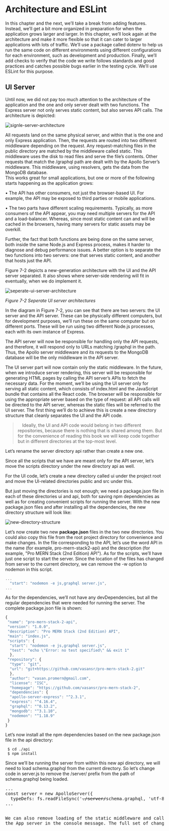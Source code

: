 # Architecture and ESLint

In this chapter and the next, we’ll take a break from adding features. Instead, we’ll get a bit more organized in preparation for when the application grows larger and larger. 
In this chapter, we’ll look again at the architecture and make it more flexible so that it can cater to larger applications with lots of traffic. We’ll use a package called dotenv to help us run the same code on different environments using different configurations for each environment, such as development and production. 
Finally, we’ll add checks to verify that the code we write follows standards and good practices and catches possible bugs earlier in the testing cycle. We’ll use ESLint for this purpose.

## UI Server

Until now, we did not pay too much attention to the architecture of the application and the one and only
server dealt with two functions. The Express server not only serves static content, but also serves API calls. The architecture is depicted:

![signle-server-architecture](./resources/single-server-architecture.JPG)

All requests land on the same physical server, and within that is the one and only Express application.
Then, the requests are routed into two different middleware depending on the request. Any request-matching files in the public directory are matched by the middleware called static. This middleware uses the disk to read files and serve the file’s contents. Other requests that match the /graphql path are dealt with by the Apollo Server’s middleware. This middleware, using resolvers, gets the data from the MongoDB database.<br />
This works great for small applications, but one or more of the following starts happening as the
application grows:

•	 The API has other consumers, not just the browser-based UI. For example, the API may be exposed to third parties or mobile applications.

•	 The two parts have different scaling requirements. Typically, as more consumers of the API appear, you may need multiple servers for the API and a load-balancer. Whereas, since most static content can and will be cached in the browsers, having many servers for static assets may be overkill.

Further, the fact that both functions are being done on the same server, both inside the same Node.js and Express process, makes it harder to diagnose and debug performance issues. A better option is to separate the two functions into two servers: one that serves static content, and another that hosts just the API.

Figure 7-2 depicts a new-generation architecture with the UI and the API server separated. It also shows
where server-side rendering will fit in eventually, when we do implement it.

![seperate-ui-server-architecture](./resources/seperate-ui-server-architectures.JPG)

_Figure 7-2 Seperate UI server architectures_

In the diagram in Figure 7-2, you can see that there are two servers: the UI server and the API server. These can be physically different computers, but for development purposes, we’ll run these on the same computer but on different ports. These will be run using two different Node.js processes, each with its own instance of Express.

The API server will now be responsible for handling only the API requests, and therefore, it will respond
only to URLs matching /graphql in the path. Thus, the Apollo server middleware and its requests to the
MongoDB database will be the only middleware in the API server.

The UI server part will now contain only the static middleware. In the future, when we introduce server
rendering, this server will be responsible for generating HTML pages by calling the API server’s APIs to fetch the necessary data. For the moment, we’ll be using the UI server only for serving all static content, which consists of index.html and the JavaScript bundle that contains all the React code.
The browser will be responsible for using the appropriate server based on the type of request: all API
calls will be directed to the API server, whereas the static files will be referred to the UI server.
The first thing we’ll do to achieve this is create a new directory structure that cleanly separates the UI and the API code.

 >  Ideally, the UI and API code would belong in two different repositories, because there is nothing that is shared among them. But for the convenience of reading this book we will keep code together but in different directories at the top-most level.

Let’s rename the server directory api rather than create a new one.

Since all the scripts that we have are meant only for the API server, let’s move the scripts directory under the new directory api as well.

For the UI code, let’s create a new directory called ui under the project root and move the UI-related
directories public and src under this.

But just moving the directories is not enough; we need a package.json file in each of these directories ui and api, both for saving npm dependencies as well as for creating convenient scripts for running the server. With the new package.json files and after installing all the dependencies, the new directory structure will look like:

![new-directory-structure](./resources/new-directory-structure.JPG)

Let’s now create two new **package.json** files in the two new directories. You could also copy this file
from the root project directory for convenience and make changes. In the file corresponding to the API, let’s use the word API in the name (for example, pro-mern-stack2-api) and the description (for example, "Pro MERN Stack (2nd Edition) API"). As for the scripts, we’ll have just one script to start the server. Since the location of the files has changed from server to the current directory, we can remove the -w option to nodemon in this script.

```js
...
  "start": "nodemon -e js,graphql server.js",
...
```

As for the dependencies, we’ll not have any devDependencies, but all the regular dependencies that
were needed for running the server. The complete package.json file is shown:

```js
{
 "name": "pro-mern-stack-2-api",
 "version": "1.0.0",
 "description": "Pro MERN Stack (2nd Edition) API",
 "main": "index.js",
 "scripts": {
  "start": "nodemon -e js,graphql server.js",
  "test": "echo \"Error: no test specified\" && exit 1"
  },
 "repository": {
  "type": "git",
  "url": "git+https://github.com/vasansr/pro-mern-stack-2.git"
  },
  "author": "vasan.promern@gmail.com",
  "license": "ISC",
  "homepage": "https://github.com/vasansr/pro-mern-stack-2",
  "dependencies": {
  "apollo-server-express": "^2.3.1",
  "express": "^4.16.4",
  "graphql": "^0.13.2",
  "mongodb": "^3.1.10",
  "nodemon": "^1.18.9"
 }
}
```

Let’s now install all the npm dependencies based on the new package.json file in the api directory:

```
 $ cd ./api
 $ npm install
```

Since we’ll be running the server from within this new api directory, we will need to load 
schema.graphql from the current directory. So let’s change code in server.js to remove the /server/
prefix from the path of schema.graphql being loaded.

<pre>
...
const server = new ApolloServer({
  typeDefs: fs.readFileSync('<del>./server/</del>schema.graphql, 'utf-8'),
...
<pre>

We can also remove loading of the static middleware and call the new server the API server rather than
the App server in the console message. The full set of changes for **api/server.js** are shown 